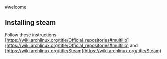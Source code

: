 #welcome

## Installing steam

Follow these instructions [https://wiki.archlinux.org/title/Official_repositories#multilib](https://wiki.archlinux.org/title/Official_repositories#multilib) and [https://wiki.archlinux.org/title/Steam](https://wiki.archlinux.org/title/Steam)
